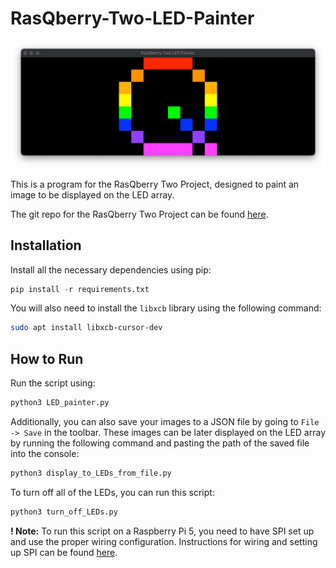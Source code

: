 # RasQberry-Two-LED-Painter

![Screenshot of program](screenshot.png)

This is a program for the RasQberry Two Project, designed to paint an image to be displayed on the LED array.

The git repo for the RasQberry Two Project can be found [here](https://github.com/JanLahmann/RasQberry-Two).

## Installation

Install all the necessary dependencies using pip:

```python
pip install -r requirements.txt
```

You will also need to install the `libxcb` library using the following command:

```sh
sudo apt install libxcb-cursor-dev
```

## How to Run

Run the script using:

```python
python3 LED_painter.py
```

Additionally, you can also save your images to a JSON file by going to `File -> Save` in the toolbar. These images can be later displayed on the LED array by running the following command and pasting the path of the saved file into the console:

```python
python3 display_to_LEDs_from_file.py
```

To turn off all of the LEDs, you can run this script:

```python
python3 turn_off_LEDs.py
```

**! Note:** To run this script on a Raspberry Pi 5, you need to have SPI set up and use the proper wiring configuration. Instructions for wiring and setting up SPI can be found [here](https://rasqberry.org/3d-model/hardware-assembly-guide).
